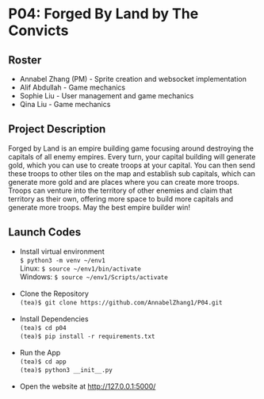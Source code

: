 # P04: Forged By Land by The Convicts

## Roster
* Annabel Zhang (PM) - Sprite creation and websocket implementation
* Alif Abdullah - Game mechanics
* Sophie Liu - User management and game mechanics
* Qina Liu - Game mechanics

## Project Description
Forged by Land is an empire building game focusing around destroying the capitals of all enemy empires. Every turn, your capital building will generate gold, which you can use to create troops at your capital. You can then send these troops to other tiles on the map and establish sub capitals, which can generate more gold and are places where you can create more troops. Troops can venture into the territory of other enemies and claim that territory as their own, offering more space to build more capitals and generate more troops. May the best empire builder win!


## Launch Codes
- Install virtual environment <br>
```$ python3 -m venv ~/env1``` <br>
Linux: ```$ source ~/env1/bin/activate``` <br>
Windows: ```$ source ~/env1/Scripts/activate``` <br><br>
- Clone the Repository <br>
```(tea)$ git clone https://github.com/AnnabelZhang1/P04.git ``` <br><br>
- Install Dependencies <br>
```(tea)$ cd p04 ``` <br>
```(tea)$ pip install -r requirements.txt``` <br><br> 
- Run the App <br>
```(tea)$ cd app``` <br>
```(tea)$ python3 __init__.py``` <br><br>
- Open the website at http://127.0.0.1:5000/
